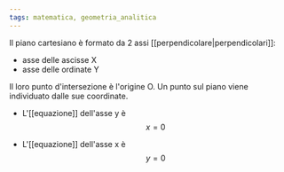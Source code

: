 ```yaml
---
tags: matematica, geometria_analitica
---
```

Il piano cartesiano è formato da 2 assi [[perpendicolare|perpendicolari]]:
- asse delle ascisse X
- asse delle ordinate Y

Il loro punto d'intersezione è l'origine O.
Un punto sul piano viene individuato dalle sue coordinate.

- L'[[equazione]] dell'asse y è
$$
x=0
$$

- L'[[equazione]] dell'asse x è
$$
y=0
$$
